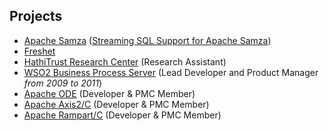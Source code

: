 ## Projects

- [Apache Samza](http://samza.apache.org) ([Streaming SQL Support for Apache Samza](https://issues.apache.org/jira/browse/SAMZA-390))
- [Freshet](https://github.com/milinda/Freshet)
- [HathiTrust Research Center](http://htrc.github.io) (Research Assistant)
- [WSO2 Business Process Server](http://wso2.com/products/business-process-server/) (Lead Developer and Product Manager *from 2009 to 2011*)
- [Apache ODE](http://ode.apache.org) (Developer & PMC Member)
- [Apache Axis2/C](http://axis.apache.org/axis2/c/core/) (Developer & PMC Member)
- [Apache Rampart/C](http://axis.apache.org/axis2/c/rampart/) (Developer & PMC Member)
